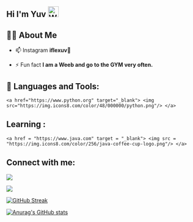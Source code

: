## Hi I'm Yuv <img src="https://user-images.githubusercontent.com/1303154/88677602-1635ba80-d120-11ea-84d8-d263ba5fc3c0.gif" width="28px" alt="Whats Up">

## 🙋‍♂️ About Me

- 📫 Instagram **iflexuv**:shark:

- ⚡ Fun fact **I am a Weeb and go to the GYM very often.**

## 🚀 Languages and Tools:

<p align="left"> 

    <a href="https://www.python.org" target="_blank"> <img src="https://img.icons8.com/color/48/000000/python.png"/> </a> 

</p>

## Learning :

<p align = "left">

    <a href = "https://www.java.com" target = "_blank"> <img src = "https://img.icons8.com/color/256/java-coffee-cup-logo.png"/> </a>

## Connect with me:

<p align="left">

    

<a href ="https://open.spotify.com/user/31fluksoiwabj5x5h6inkeoljlhq"><img src="https://img.icons8.com/fluency/48/000000/spotify.png"/> </a>

<a href ="https://www.instagram.com/tarun_chauhan_653/"><img src="https://img.icons8.com/fluent/48/000000/instagram-new.png"/></a>

</p>

[![GitHub Streak](http://github-readme-streak-stats.herokuapp.com?user=theblacklinen&theme=radical&hide_border=true&date_format=j%20M%5B%20Y%5D)](https://git.io/streak-stats)

[![Anurag's GitHub stats](https://github-readme-stats.vercel.app/api?username=theblacklinen&theme=tokyonight)](https://github.com/anuraghazra/github-readme-stats)

